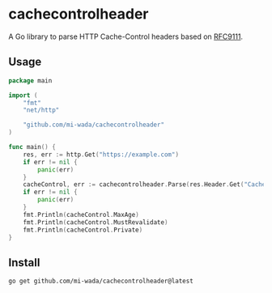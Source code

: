 # cachecontrolheader

A Go library to parse HTTP Cache-Control headers based on [RFC9111](https://datatracker.ietf.org/doc/html/rfc9111.html).

## Usage

```go
package main

import (
	"fmt"
	"net/http"

	"github.com/mi-wada/cachecontrolheader"
)

func main() {
	res, err := http.Get("https://example.com")
	if err != nil {
		panic(err)
	}
	cacheControl, err := cachecontrolheader.Parse(res.Header.Get("Cache-Control"))
	if err != nil {
		panic(err)
	}
	fmt.Println(cacheControl.MaxAge)
	fmt.Println(cacheControl.MustRevalidate)
	fmt.Println(cacheControl.Private)
}
```

## Install

```shell
go get github.com/mi-wada/cachecontrolheader@latest
```
